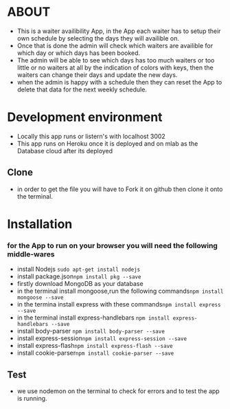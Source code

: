 # ABOUT

-   This is a waiter availibility App, in the App each waiter has to setup their own schedule
    by selecting the days they will availible on.
-   Once that is done the admin will check which waiters are availible for which day or which days has been booked.
-   The admin will be able to see which days has too much waiters or too little or no waiters at all  by the
    indication of colors with keys, then the waiters can change their days and update the new days.
-   when the admin is happy with a schedule then they can reset the App to delete that data for the next weekly schedule.  

# Development environment
-   Locally this app runs or listern's with localhost 3002
-   This app runs on Heroku once it is deployed and on mlab as the Database cloud after its deployed

## Clone

-   in order to get the file you will have to Fork it on github
    then clone it onto the terminal.

# Installation

### for the App to run on your browser you will need the following middle-wares

-   install Nodejs `sudo apt-get install nodejs`
-   install package.json`npm install pkg --save`
-   firstly download MongoDB as your database
-   in the terminal install mongoose,run the following commands`npm install mongoose --save`
-   in the termina install express with these commands`npm install express --save`
-   in the terminal install express-handlebars `npm install express-handlebars --save`
-   install body-parser `npm install body-parser --save`
-   install express-session`npm install express-session --save`
-   install express-flash`npm install express-flash --save`
-   install cookie-parser`npm install cookie-parser --save`


## Test
-  we use nodemon on the terminal to check for errors and to test the app is running.
